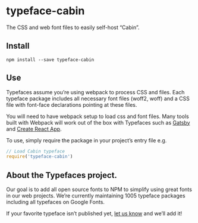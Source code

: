 
# typeface-cabin

The CSS and web font files to easily self-host “Cabin”.

## Install

`npm install --save typeface-cabin`

## Use

Typefaces assume you’re using webpack to process CSS and files. Each typeface
package includes all necessary font files (woff2, woff) and a CSS file with
font-face declarations pointing at these files.

You will need to have webpack setup to load css and font files. Many tools built
with Webpack will work out of the box with Typefaces such as [Gatsby](https://github.com/gatsbyjs/gatsby)
and [Create React App](https://github.com/facebookincubator/create-react-app).

To use, simply require the package in your project’s entry file e.g.

```javascript
// Load Cabin typeface
require('typeface-cabin')
```

## About the Typefaces project.

Our goal is to add all open source fonts to NPM to simplify using great fonts in
our web projects. We’re currently maintaining 1005 typeface packages
including all typefaces on Google Fonts.

If your favorite typeface isn’t published yet, [let us know](https://github.com/KyleAMathews/typefaces)
and we’ll add it!
